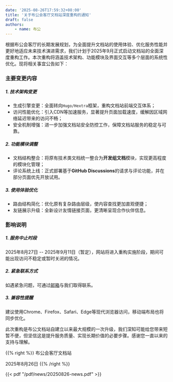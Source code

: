 ```yaml
---
date: '2025-08-26T17:59:32+08:00'
title: '关于布公会客厅文档站深度重构的通知'
draft: false
authors:
    - name: 布公
---
```


根据布公会客厅的长期发展规划，为全面提升文档站的使用体验、优化服务性能并更好地适应未来技术演进需求，我们计划于2025年9月正式启动文档站的全面深度重构工作。本次重构将涵盖技术架构、功能模块及界面交互等多个层面的系统性优化。现将相关事宜公告如下：

### 主要变更内容

##### 1. 技术架构变更
+ 生成引擎变更：全面转向`Hugo/Hextra`框架，重构文档站前端交互体系；
+ 访问性能优化：引入CDN等加速服务，显著提升页面加载速度，缓解因区域网络延迟带来的访问不畅；
+ 安全机制增强：进一步加强文档站安全防控工作，保障文档站服务的稳定与可靠。
##### 2. 功能模块调整
+ 文档结构整合：将原有技术类文档统一整合为**开发组文档**模块，实现更高程度的模块化管理；
+ 评论系统上线：正式部署基于**GitHub Discussions**的请求与评论功能，并在部分页面优先开放试用。
##### 3. 使用体验优化
+ 路由结构简化：优化原有复杂路由层级，使内容查找更加直观便捷；
+ 友链展示升级：全新设计友情链接页面，更清晰呈现合作伙伴信息。

### 影响说明

##### 1. 服务中止时段
2025年8月27日 -- 2025年9月11日（暂定），网站将进入重构实施阶段，期间可能出现访问不稳定或暂时关闭的情况。
##### 2. 紧急联系方式
如遇紧急问题，可通过[邮箱](mailto"official@boogon.com "点击这里发送邮件")与我们取得联系。
##### 3. 兼容性提醒
建议使用Chrome、Firefox、Safari、Edge等现代浏览器访问，移动端布局也将同步优化。

此次重构是布公文档站自建立以来最大规模的一次升级，我们深知可能给您带来短暂不便，但坚信这是提升服务质量、实现长期价值的必要步骤。感谢您一直以来的支持与理解。

{{% right %}}
布公会客厅文档站

2025年8月26日
{{% /right %}}

<div class="hx:mt-12">
{{< pdf "/pdf/news/20250826-news.pdf" >}}
</div>